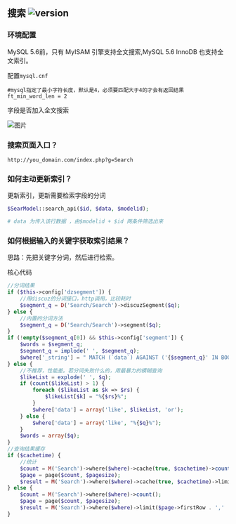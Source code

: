 ## 搜索 ![version](https://img.shields.io/github/release/ztbcms/ztbcms-Search.svg?maxAge=36000)

### 环境配置

MySQL 5.6前，只有 MyISAM 引擎支持全文搜索,MySQL 5.6 InnoDB 也支持全文索引。

配置`mysql.cnf` 

```shell
#mysql指定了最小字符长度，默认是4，必须要匹配大于4的才会有返回结果
ft_min_word_len = 2
```

字段是否加入全文搜索

![图片](https://dn-coding-net-production-pp.qbox.me/40168369-816a-4a9d-8163-2c0f2d4956d9.png)

### 搜索页面入口？

```
http://you_domain.com/index.php?g=Search
```

### 如何主动更新索引？

更新索引，更新需要检索字段的分词
```php
$SearModel::search_api($id, $data, $modelid);

# data 为传入该行数据 ，由$modelid + $id 两条件筛选出来
```

### 如何根据输入的关键字获取索引结果？

思路：先把关键字分词，然后进行检索。

核心代码
```php
//分词结果
if ($this->config['dzsegment']) {
    //用discuz的分词接口，http调用，比较耗时
    $segment_q = D('Search/Search')->discuzSegment($q);
} else {
    //内置的分词方法
    $segment_q = D('Search/Search')->segment($q);
}
if (!empty($segment_q[0]) && $this->config['segment']) {
    $words = $segment_q;
    $segment_q = implode(' ', $segment_q);
    $where['_string'] = " MATCH (`data`) AGAINST ('{$segment_q}' IN BOOLEAN MODE) ";
} else {
    //不推荐，性能差。若分词失败什么的，用最暴力的模糊查询
    $likeList = explode(' ', $q);
    if (count($likeList) > 1) {
        foreach ($likeList as $k => $rs) {
            $likeList[$k] = "%{$rs}%";
        }
        $where['data'] = array('like', $likeList, 'or');
    } else {
        $where['data'] = array('like', "%{$q}%");
    }
    $words = array($q);
}
//查询结果缓存
if ($cachetime) {
    //统计
    $count = M('Search')->where($where)->cache(true, $cachetime)->count();
    $page = page($count, $pagesize);
    $result = M('Search')->where($where)->cache(true, $cachetime)->limit($page->firstRow . ',' . $page->listRows)->order($order)->select();
} else {
    $count = M('Search')->where($where)->count();
    $page = page($count, $pagesize);
    $result = M('Search')->where($where)->limit($page->firstRow . ',' . $page->listRows)->order($order)->select();
}
```